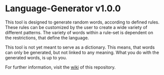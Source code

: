 # Language-Generator v1.0.0
This tool is designed to generate random words, according to defined rules. These rules can be customized by the user
to create a wide variety of different patterns. The variety of words within a rule-set is dependent on the restrictions,
that define the language.

This tool is not yet meant to serve as a dictionary. This means, that words can only be generated, but not linked to
any meaning. What you do with the generated words, is up to you.

For further information, visit the [wiki](https://github.com/Fi0x/LanguageGenerator/wiki) of this repository.